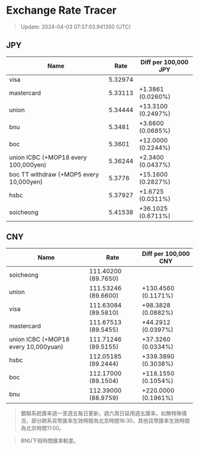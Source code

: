 # Exchange Rate Tracer

> Update: 2024-04-03 07:37:03.941350 (UTC)

## JPY

| Name                                    |    Rate | Diff per 100,000 JPY   |
|-----------------------------------------|---------|------------------------|
| visa                                    | 5.32974 |                        |
| mastercard                              | 5.33113 | +1.3861 (0.0260%)      |
| union                                   | 5.34444 | +13.3100 (0.2497%)     |
| bnu                                     | 5.3481  | +3.6600 (0.0685%)      |
| boc                                     | 5.3601  | +12.0000 (0.2244%)     |
| union ICBC (+MOP18 every 100,000yen)    | 5.36244 | +2.3400 (0.0437%)      |
| boc TT withdraw (+MOP5 every 10,000yen) | 5.3776  | +15.1600 (0.2827%)     |
| hsbc                                    | 5.37927 | +1.6725 (0.0311%)      |
| soicheong                               | 5.41538 | +36.1025 (0.6711%)     |

## CNY

| Name                                 | Rate                | Diff per 100,000 CNY   |
|--------------------------------------|---------------------|------------------------|
| soicheong                            | 111.40200	(89.7650) |                        |
| union                                | 111.53246	(89.6600) | +130.4560 (0.1171%)    |
| visa                                 | 111.63084	(89.5810) | +98.3828 (0.0882%)     |
| mastercard                           | 111.67513	(89.5455) | +44.2912 (0.0397%)     |
| union ICBC (+MOP18 every 10,000yuan) | 111.71246	(89.5155) | +37.3260 (0.0334%)     |
| hsbc                                 | 112.05185	(89.2444) | +339.3890 (0.3038%)    |
| boc                                  | 112.17000	(89.1504) | +118.1550 (0.1054%)    |
| bnu                                  | 112.39000	(88.9759) | +220.0000 (0.1961%)    |


> 銀聯系統匯率週一至週五每日更新，週六周日延用週五匯率。如無特殊情況，部分歐系貨幣匯率生效時間為北京時間16:30，其他貨幣匯率生效時間為北京時間11:00。

> BNU下班時間匯率較差。


